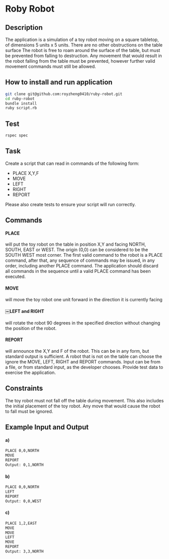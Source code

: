 # Roby Robot
## Description 

The application is a simulation of a toy robot moving on a square tabletop, of dimensions 5 units x 5 units.
There are no other obstructions on the table surface
The robot is free to roam around the surface of the table, but must be prevented from falling to destruction. Any movement that would result in the robot falling from the table must be prevented, however further valid movement commands must still be allowed.
## How to install and run application
```sh
git clone git@github.com:royzheng0410/ruby-robot.git
cd ruby-robot
bundle install
ruby script.rb
```
## Test

```sh
rspec spec
```

## Task
Create a script that can read in commands of the following form:
- PLACE X,Y,F
- MOVE
- LEFT
- RIGHT 
- REPORT

Please also create tests to ensure your script will run correctly.

## Commands
#### PLACE
will put the toy robot on the table in position X,Y and facing NORTH, SOUTH, EAST or WEST. The origin (0,0) can be considered to be the SOUTH WEST most corner.
The first valid command to the robot is a PLACE command, after that, any sequence of commands may be issued, in any order, including another PLACE command. The application should discard all commands in the sequence until a valid PLACE command has been executed.
#### MOVE
will move the toy robot one unit forward in the direction it is currently facing
#### ￼LEFT and RIGHT
will rotate the robot 90 degrees in the specified direction without changing the position of the robot.
#### REPORT
will announce the X,Y and F of the robot. This can be in any form, but standard output is sufficient.
A robot that is not on the table can choose the ignore the MOVE, LEFT, RIGHT and REPORT commands.
Input can be from a file, or from standard input, as the developer chooses.
Provide test data to exercise the application.

## Constraints
The toy robot must not fall off the table during movement. This also includes the initial placement of the toy robot.
Any move that would cause the robot to fall must be ignored. 

## Example Input and Output
#### a)
```sh
PLACE 0,0,NORTH 
MOVE
REPORT
Output: 0,1,NORTH
```
#### b)
```sh
PLACE 0,0,NORTH 
LEFT
REPORT
Output: 0,0,WEST
```
#### c)
```sh
PLACE 1,2,EAST 
MOVE
MOVE
LEFT
MOVE
REPORT
Output: 3,3,NORTH
```